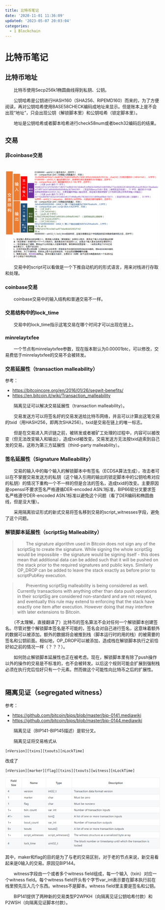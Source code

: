 ```yaml
---
title: 比特币笔记
date: '2020-11-01 11:36:09'
updated: '2023-05-07 20:03:04'
categories:
  - 1 Blockchain
---
```

# 比特币笔记

## 比特币地址

　　比特币使用Secp256k1椭圆曲线得到私钥、公钥。

　　公钥哈希是公钥进行HASH160（SHA256、RIPEMD160）而来的，为了方便阅读，再对公钥哈希使用BASE58CHECK编码成地址来显示。但是账本上是不会出现“地址”，只会出现公钥（解锁脚本里）和公钥哈希（锁定脚本里）。

　　地址是公钥哈希或者脚本哈希进行check58num或者bech32编码后的结果。

## 交易

### 非coinbase交易

　　![](Bitcoin_Notes/比特币交易结构.png)

　　交易中的script可以看做是一个下推自动机的的形式语言，用来对栈进行存取和处理。

### coinbase交易

　　coinbase交易中的输入结构和普通交易不一样。

### 交易结构中的lock_time

　　交易中的lock_time指示这笔交易在哪个时间才可以出现在链上。

### minrelaytxfee

　　一个节点有minrelaytxfee参数，现在版本默认为0.00001btc，可以修改，交易费低于minrelaytxfee的交易不会被转发。

### 交易延展性（transaction malleability）

参考：

- <https://bitcoincore.org/en/2016/01/26/segwit-benefits/> 
- <https://en.bitcoin.it/wiki/Transaction_malleability>


　　隔离见证可以解决交易延展性（transaction malleability）。

　　交易发送方可以将签名好的交易发送给比特币网络，并且可以计算出这笔交易的txid（用HASH256，即两次SHA256）。txid是交易在链上的唯一标志。

　　但是在交易进入共识链之前，被转发或者被矿工处理的过程中，内容可以被改变（但无法改变输入和输出），造成txid被改变。交易发送方无法按txid追索到自己发的交易。这称为第三方延展性（third-party malleability）。

### 签名延展性（Signature Malleability）

　　交易的输入中的每个输入的解锁脚本中有签名（ECDSA算法生成），攻击者可以在不掌握交易发送方的私钥（这个输入引用的输出的锁定脚本中的公钥哈希对应的私钥）的情况下重构一个不一样的但是合法的签名，造成txid的改变。主要原因是openssl不要求签名严格遵循DER-encoded ASN.1标准，BIP66软分叉要求签名严格遵守DER-encoded ASN.1标准以避免这个问题（看了DER编码和椭圆曲线，但是没大懂）。

　　采用隔离验证形式的新式交易将签名移到交易的script_witnesses字段，避免了这个问题。

### 解锁脚本延展性（scriptSig Malleability）

> 　　The signature algorithm used in Bitcoin does not sign any of the scriptSig to create the signature. While signing the whole scriptSig would be impossible - the signature would be signing itself - this does mean that additional data can be added such that it will be pushed on the stack prior to the required signatures and public keys. Similarly OP_DROP can be added to leave the stack exactly as before prior to scriptPubKey execution.

> 　　Preventing scriptSig malleability is being considered as well. Currently transactions with anything other than data push operations in their scriptSig are considered non-standard and are not relayed, and eventually this rule may extend to enforcing that the stack have exactly one item after execution. However doing that may interfere with later extensions to Bitcoin.

　　（不太理解，直接翻译了）比特币的签名算法不会对任何一个解锁脚本创建签名。尽管对整个解锁脚本签名是不可能的，签名会对自己进行签名，这意味着额外的数据可以被添加。额外的数据将会被推到栈（脚本运行时的用的栈）的被需要的签名和公钥前面。相似地，OP_DROP可以被添加，造成栈在解锁脚本执行之前恰好如之前的情况一样（？？？）。

　　如何防止解锁脚本延展性也正在被考虑。现在，解锁脚本里有除了push操作以外的操作的交易是不标准的，也不会被转发。以后这个规则可能会扩展到强制栈必须在执行完后恰好只有一个元素。然而做这个可能性向比特币之后的扩展性。
　　
## 隔离见证（segregated witness）

参考：
- <https://github.com/bitcoin/bips/blob/master/bip-0141.mediawiki>
- <https://github.com/bitcoin/bips/blob/master/bip-0144.mediawiki>

　　隔离见证（BIP141-BIP145描述）是软分叉。

　　隔离见证将交易格式从

```
[nVersion][txins][txouts][nLockTime]
```

改成了

```
[nVersion][marker][flag][txins][txouts][witness][nLockTime]
```

![](Bitcoin_Notes/20190302101503.png)

其中，maker和flag的目的是为了与老的交易区别，对于老的节点来说，新交易看起来是0输入的交易。原因见BIP144。

　　witness字段由一个或者多个witness field组成，每一个输入（txin）对应一个witness field。每个witness field开头有个字节var_int表示要在脚本执行前在栈里预先压入几个东西。witness不是脚本。witness field里主要是签名和公钥。

　　BIP141提供了两种新的交易类型P2WPKH（向隔离见证公钥哈希付款）和P2WSH（向隔离见证脚本付款）。
